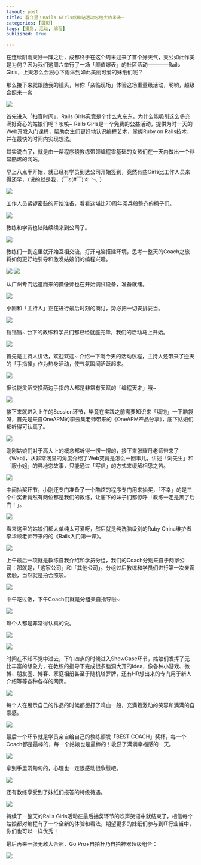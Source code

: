 ```yaml
---
layout: post
title: 看介里！Rails Girls成都站活动总结火热来袭~
categories: [摄影]
tags: [摄影, 活动, 编程]
published: True

---
```


在连续阴雨天好一阵之后，成都终于在这个周末迎来了首个好天气，天公如此作美是为何？因为我们这周六举行了一场「颜值爆表」的社区活动————Rails Girls，上天怎么会狠心下雨淋到如此美丽可爱的妹纸们呢？

那么接下来就跟随我的镜头，带你「亲临现场」体验这场重量级活动，哟哟，超级合照来一套：

![](/public/img/photos/railsgirls/dahezhao.jpg)

首先进入「扫盲时间」，Rails Girls究竟是个什么鬼东东，为什么能吸引这么多充满好奇心的姑娘们呢？咳咳~ Rails Girls是一个免费的公益活动，提供为时一天的Web开发入门课程，帮助女生们更好地认识编程艺术，掌握Ruby on Rails技术，并在最快的时间内实现想法。

其实说白了，就是由一帮程序猿教练带领编程零基础的女孩们在一天内做出一个非常酷炫的网站。

早上八点半开始，就已经有学员到达公司开始签到，竟然有些Girls比工作人员来得还早，（说的就是我，(￣ε(#￣)☆╰╮）

![](/public/img/photos/railsgirls/qiandao.jpg)

工作人员紧锣密鼓的开始准备，看看这堪比70周年阅兵般整齐的椅子们。

![](/public/img/photos/railsgirls/yizi.jpg)

教练和学员也陆陆续续来到公司了。

![](/public/img/photos/railsgirls/qiantai.jpg)

教练们一到这里就开始互相交流，打开电脑搭建环境，思考一整天的Coach之旅将如何更好地引导和激发姑娘们的编程兴趣。

![](/public/img/photos/railsgirls/jiaolian.jpg)
![](/public/img/photos/railsgirls/jiaolian2.jpg)

从广州专门远道而来的摄像师也在开始调试设备，准备就绪。

![](/public/img/photos/railsgirls/sheyingshi.jpg)

小刚和「主持人」正在进行最后时刻的商讨，势必把一切安排妥当。

![](/public/img/photos/railsgirls/shangtao.jpg)

铛铛铛~ 台下的教练和学员们都已经就座完毕，我们的活动马上开始。

![](/public/img/photos/railsgirls/jiuwei.jpg)

首先是主持人讲话，欢迎欢迎~ 介绍一下啊今天的活动议程，主持人还带来了逆天的「手指操」作为热身活动，使气氛瞬间活跃起来。

![](/public/img/photos/railsgirls/shouzhi.jpg)

据说能灵活交换两边手指的人都是非常有天赋的「编程天才」哦~

![](/public/img/photos/railsgirls/shouzhi2.jpg)

接下来就进入上午的Session环节，毕竟在实践之前需要知识来「填饱」一下脑袋呀，首先是来自OneAPM的李云集老师带来的《OneAPM产品分享》，底下姑娘们都听得可认真了。

![](/public/img/photos/railsgirls/renzhen.jpg)

刚刚姑娘们对于高大上的概念都听得一愣一愣的，接下来张耀丹老师带来了《Web》，从非常浅显的角度介绍了Web究竟是怎么一回事儿，讲述「浏先生」和「服小姐」的异地恋故事，只能通过「写信」的方式来缓解相思之苦。

![](/public/img/photos/railsgirls/zhangyaodang.jpg)

中间抽奖环节，小刚还专门准备了一个酷炫的程序专门用来抽奖，「不幸」的是三个中奖者竟然有两位都是我们的教练，让底下的妹子们都惊呼「教练一定是黑了后门！」。

![](/public/img/photos/railsgirls/choujiang.jpg)

看来这里的姑娘们都太单纯太可爱呀，然后就是纯洗脑级别的Ruby China维护者李华顺老师带来的的《Rails入门第一课》。

![](/public/img/photos/railsgirls/lihuashun.jpg)

上午最后一项就是教练自我介绍和学员分组，我们的Coach分别来自于两家公司：那就是，「这家公司」和「其他公司」。分组过后教练和学员们进行第一次亲密接触，当然就是拍合照啦。

![](/public/img/photos/railsgirls/jiaolianhezhao.jpg)

中午吃过饭，下午Coach们就是分组亲自指导啦~

![](/public/img/photos/railsgirls/xuexi.jpg)

每个人都是非常得认真的说。

![](/public/img/photos/railsgirls/xuexi2.jpg)

![](/public/img/photos/railsgirls/xuexixuexi.jpg)

时间在不知不觉中过去，下午四点的时候进入ShowCase环节，姑娘们发挥了无比丰富的想象力，在教练的指导下完成很多脑洞大开的Idea，像各种小游戏、微博、朋友圈、博客、家庭相册甚至于随机塔罗牌，还有HR想出来的专门用于新人介绍等等各种各样的网页。

![](/public/img/photos/railsgirls/showcase.jpg)

每个人在展示自己的作品的时候都想打了鸡血一般，充满着激动的笑容和满满的自豪感。

![](/public/img/photos/railsgirls/showcase2.jpg)

最后一个环节就是学员亲自给自己的教练颁发「BEST COACH」奖杯，每一个Coach都是最棒的，每一个姑娘也是最棒的！收获了满满幸福感的一天。

![](/public/img/photos/railsgirls/banjiang.jpg)

拿到手里沉甸甸的，心理也一定很感动很欣慰吧。

![](/public/img/photos/railsgirls/banjiang2.jpg)

还有教练享受到了妹纸们报答的特级待遇。

![](/public/img/photos/railsgirls/daiyu.jpg)

持续了一整天的Rails Girls活动在最后抽奖环节的欢声笑语中就结束了，相信每个姑娘都对编程有了一个全新的体验和看法，期望更多的妹纸们参与到IT行业当中，你们也可以一样优秀！

最后再来一张无敌大合照，Go Pro+自拍杆乃自拍神器超级组合：

![](/public/img/photos/railsgirls/dahezhao2.jpg)


